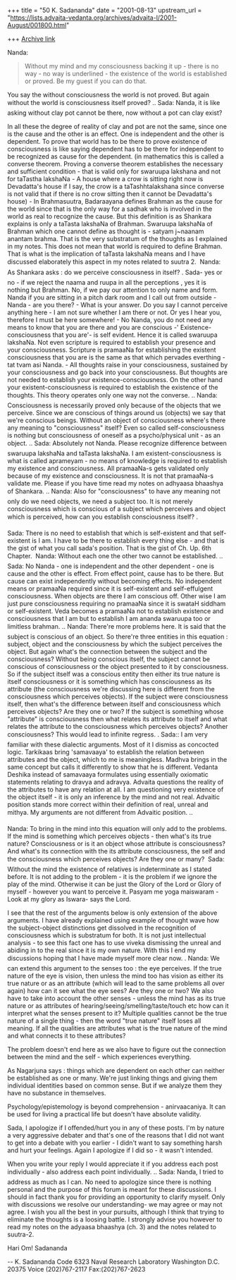 +++
title = "50 K. Sadananda"
date = "2001-08-13"
upstream_url = "https://lists.advaita-vedanta.org/archives/advaita-l/2001-August/001800.html"

+++
[Archive link](https://lists.advaita-vedanta.org/archives/advaita-l/2001-August/001800.html)

Nanda:
>Without my mind and my consciousness backing it up - there is no way - no
>way is underlined - the existence of the world is established or proved.
>Be my guest if you can do that.

You say the without consciousness the world is not proved. But
again without the world is consciousness itself proved?
..
Sada: Nanda, it is like asking without  clay pot cannot be  there,
now without a pot can clay exist?

In all these the degree of reality of clay and pot are not the same,
since one is the cause and the other is an effect.  One is
independent and the other is dependent.  To prove that world has to
be there to prove existence of consciousness is like saying dependent
has to be there for independent to  be recognized as cause for the
dependent. (in mathematics this is called a converse theorem. Proving
a converse theorem establishes the  necessary and sufficient
condition - that is valid only for swaruupa lakshana and not for
taTastha lakshaNa - A house where a crow is sitting right now is
Devadatta's house if I say, the crow is a taTashhtalakshana since
converse is not valid that if there is no crow sitting then it cannot
be Devadatta's house) -  In Brahmasuutra, Badaraayana defines Brahman
as the cause for the world since that is the only way for a sadhak
who is involved in the world as real to recognize the cause.  But
this definition is as Shankara explains is only a taTasta lakshaNa of
Brahman.  Swaruupa lakshaNa of Brahman which one cannot define as
thought is - satyam j~naanam anantam brahma.  That is the very
substratum of the thoughts as I explained in my notes.  This does not
mean that world is required to define Brahman.  That is what is the
implication of taTasta lakshaNa means and I have discussed
elaborately this aspect in my notes related to suutra 2.

Nanda: As Shankara asks : do we perceive consciousness in itself?
.
Sada- yes or no - if we reject the naama and ruupa in all the
perceptions , yes it is  nothing but Brahman.  No, if we pay our
attention  to only name and form. Nanda if you are sitting in a pitch
dark room and I call out from outside - Nanda - are you there? - What
is your answer.  Do you say I cannot perceive anything here - I am
not sure whether I am there or not.  Or yes I hear you, therefore I
must be here somewhere! - No Nanda, you do not need any means to know
that you are there and you are conscious -' Existence-consciousness
that you are'- is self evident.  Hence it is called swaruupa
lakshaNa.  Not even scripture is required to establish your presence
and your consciousness.  Scripture is pramaaNa for establishing the
existent consciousness that you are is the same as that which
pervades everthing - tat tvam asi Nanda. - All thoughts raise in your
consciousness, sustained by your consciousness and go back into your
consciousness. But thoughts are not needed to establish your
existence-consciousness.  On the other hand your
existent-consciousness is required to establish the existence of the
thoughts. This theory operates only one way not the converse.
..
Nanda: Consciousness is necessarily proved only because of the
objects that we perceive. Since we are conscious of things around us
(objects) we say that we're conscious beings. Without an object of
consciousness where's there any meaning to "consciousness" itself?
Even so called self-consciousness is nothing but consciousness of
oneself as a psycho/physical unit - as an object.
..
Sada: Absolutely not Nanda.  Please recognize difference between
swaruupa lakshaNa and taTasta lakshaNa.  I am existent-consciousness
is what is called aprameyam - no means of knowledge is required to
establish my existence and consciousness. All pramaaNa-s gets
validated only because of my existence and consciousness.  It is not
that pramaaNa-s validate me.  Please if you have time read my notes
on adhyaasa bhaashya of Shankara.
..
Nanda: Also for "consciousness" to have any meaning not only do we
need objects, we need a subject too. It is not merely consciousness
which is conscious of a subject which perceives and object which is
perceived, how can you establish consciousness itself?
.

Sada: There is no need to establish that which is self-existent and
that self-existent is I am.  I have to be there to establish every
thing else - and that is the gist of what you call sada's position.
That is the gist of Ch. Up. 6th Chapter.

Nanda: Without each one the other two cannot be established.
..
Sada: No Nanda - one is independent and the other dependent - one is
cause and the other is effect.  From effect point, cause has to be
there.  But cause can exist independently without becoming effects.
No independent means or pramaaNa required since it is self-existent
and self-effulgent consciousness.  When objects are there I am
conscious off.  Other wise I am just pure consciousness requiring no
pramaaNa since it is swataH siddham or self-existent. Veda becomes a
pramaaNa not to establish existence and consciousness that I am but
to establish I am ananda swaruupa too or limitless brahman.
..
Nanda: There're more problems here. It is said that the subject is conscious
of an object. So there're three entities in this equation : subject,
object and the consciousness by which the subject perceives the object. But
again what's the connection between the subject and the consciousness?
Without being conscious itself, the subject cannot be conscious of
consciousness or the object presented to it by consciousness. So if the
subject itself was a conscious entity then either its true nature is itself
consciousness or it is something which has consciousness as its attribute
(the consciousness we're discussing here is different from the consciousness
which perceives objects). If the subject were consciousness itself, then
what's the difference between itself and consciousness which perceives
objects? Are they one or two? If the subject is something whose "attribute"
is consciousness then what relates its attribute to itself and what relates
the attribute to the consciousness which perceives objects? Another
consciousness? This would lead to infinite regress.
.
Sada::  I am very familiar with these dialectic arguments.  Most of
it I dismiss as concocted logic.  Tarkikaas bring 'samavaaya'  to
establish the relation between attributes and the object, which to me
is meaningless.  Madhva brings in the same concept but calls it
differently to show that he is different.  Vedanta Deshika instead of
samavaaya formulates using essentially oxiomatic statements relating
to dravya and adravya.  Advaita questions the reality of the
attributes to have any relation at all.  I am questioning very
existence of the object itself -  it is only an inference by the mind
and not real.  Advaitic position stands more correct within their
definition of real, unreal and mithya. My arguments are not different
from Advaitic  position.
..

Nanda:
To bring in the mind into this equation will only add to the problems. If
the mind is something which perceives objects - then what's its true nature?
Consciousness or is it an object whose attribute is consciousness? And
what's its connection with the its attribute consciousness, the self and the
consciousness which perceives objects? Are they one or many?

Sada: Without the mind the existence of relatives is indeterminate as
I stated before.  It is not adding to the problem - it is the problem
if we ignore the play of the mind.  Otherwise it can be just the
Glory of the Lord or Glory of myself - however you want to perceive
it.  Pasyam me yoga maiswaram - Look at my glory as Iswara- says the
Lord.

  I see that the rest of the arguments below is only extension of the
above arguments.  I have already explained using example of thought
wave how the subject-object distinctions get dissolved in the
recognition of consciousness which is substratum for both.  It is not
just intellectual analysis - to see this fact one has to use viveka
dismissing the unreal and abiding in to the real since it is my own
nature.  With this I end my discussions hoping that I have made
myself more clear now.
.
Nanda: We can extend this argument to the senses too : the eye perceives.
If the true nature of the eye is vision, then unless the mind too has
vision as either its true nature or as an attribute (which will lead to the
same problems all over again) how can it see what the eye sees? Are they one
or two? We also have to take into account the other senses - unless the mind
has as its true nature or as attributes of
hearing/seeing/smelling/taste/touch etc how can it interpret what the
senses present to it? Multiple qualities cannot be the true nature of a
single thing - then the word "true nature" itself loses all meaning. If all
the qualities are attributes what is the true nature of the mind and what
connects it to these attributes?

The problem doesn't end here as we also have to figure out the connection
between the mind and the self - which experiences everything.

As Nagarjuna says : things which are dependent on each other can neither be
established as one or many. We're just linking things and giving them
individual identities based on common sense. But if we analyze them they
have no substance in themselves.

Psychology/epistemology is beyond comprehension - anirvaacaniya. It can be
used for living a practical life but doesn't have absolute validity.



Sada, I apologize if I offended/hurt you in any of these posts. I'm by
nature a very aggressive debater and that's one of the reasons that I did
not want to get into a debate with you earlier - I didn't want to say
something harsh and hurt your feelings. Again I apologize if I did so - it
wasn't intended.

When you write your reply I would appreciate it if you address each
post individually - also address each point individually.
..
Sada: Nanda, I tried to address as much as I can.  No need to
apologize since there is nothing personal and the purpose of this
forum is meant for these discussions.  I should in fact thank you for
providing an opportunity to clarify myself.  Only with discussions we
resolve our understanding- we may agree or may not agree.  I wish you
all the best in your pursuits, although I think that trying to
eliminate the thoughts is a loosing battle.  I strongly advise you
however to read my notes on the adyaasa bhaashya (ch. 3) and the
notes related to suutra-2.

Hari Om!
Sadananda

--
K. Sadananda
Code 6323
Naval Research Laboratory
Washington D.C. 20375
Voice (202)767-2117
Fax:(202)767-2623

